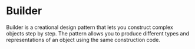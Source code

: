 # Builder

Builder is a creational design pattern that lets you construct complex objects step by step. The pattern allows you to produce different types and representations of an object using the same construction code.
